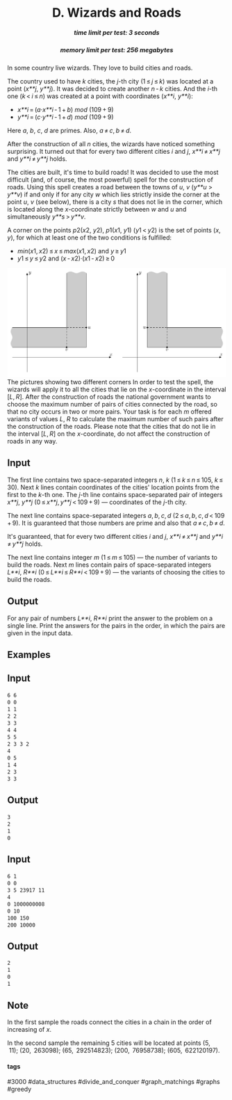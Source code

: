 <h1 style='text-align: center;'> D. Wizards and Roads</h1>

<h5 style='text-align: center;'>time limit per test: 3 seconds</h5>
<h5 style='text-align: center;'>memory limit per test: 256 megabytes</h5>

In some country live wizards. They love to build cities and roads.

The country used to have *k* cities, the *j*-th city (1 ≤ *j* ≤ *k*) was located at a point (*x**j*, *y**j*). It was decided to create another *n* - *k* cities. And the *i*-th one (*k* < *i* ≤ *n*) was created at a point with coordinates (*x**i*, *y**i*):

* *x**i* = (*a*·*x**i* - 1 + *b*) *mod* (109 + 9)
* *y**i* = (*c*·*y**i* - 1 + *d*) *mod* (109 + 9)

Here *a*, *b*, *c*, *d* are primes. Also, *a* ≠ *c*, *b* ≠ *d*.

After the construction of all *n* cities, the wizards have noticed something surprising. It turned out that for every two different cities *i* and *j*, *x**i* ≠ *x**j* and *y**i* ≠ *y**j* holds.

The cities are built, it's time to build roads! It was decided to use the most difficult (and, of course, the most powerful) spell for the construction of roads. Using this spell creates a road between the towns of *u*, *v* (*y**u* > *y**v*) if and only if for any city *w* which lies strictly inside the corner at the point *u*, *v* (see below), there is a city *s* that does not lie in the corner, which is located along the *x*-coordinate strictly between *w* and *u* and simultaneously *y**s* > *y**v*.

A corner on the points *p*2(*x*2, *y*2), *p*1(*x*1, *y*1) (*y*1 < *y*2) is the set of points (*x*, *y*), for which at least one of the two conditions is fulfilled: 

* *min*(*x*1, *x*2) ≤ *x* ≤ *max*(*x*1, *x*2) and *y* ≥ *y*1
* *y*1 ≤ *y* ≤ *y*2 and (*x* - *x*2)·(*x*1 - *x*2) ≥ 0

 ![](images/ffe7a4030e32909bc20561b5884c61b2055fa57c.png)  The pictures showing two different corners  In order to test the spell, the wizards will apply it to all the cities that lie on the *x*-coordinate in the interval [*L*, *R*]. After the construction of roads the national government wants to choose the maximum number of pairs of cities connected by the road, so that no city occurs in two or more pairs. Your task is for each *m* offered variants of values *L*, *R* to calculate the maximum number of such pairs after the construction of the roads. Please note that the cities that do not lie in the interval [*L*, *R*] on the *x*-coordinate, do not affect the construction of roads in any way.

## Input

The first line contains two space-separated integers *n*, *k* (1 ≤ *k* ≤ *n* ≤ 105, *k* ≤ 30). Next *k* lines contain coordinates of the cities' location points from the first to the *k*-th one. The *j*-th line contains space-separated pair of integers *x**j*, *y**j* (0 ≤ *x**j*, *y**j* < 109 + 9) — coordinates of the *j*-th city.

The next line contains space-separated integers *a*, *b*, *c*, *d* (2 ≤ *a*, *b*, *c*, *d* < 109 + 9). It is guaranteed that those numbers are prime and also that *a* ≠ *c*, *b* ≠ *d*. 

It's guaranteed, that for every two different cities *i* and *j*, *x**i* ≠ *x**j* and *y**i* ≠ *y**j* holds.

The next line contains integer *m* (1 ≤ *m* ≤ 105) — the number of variants to build the roads. Next *m* lines contain pairs of space-separated integers *L**i*, *R**i* (0 ≤ *L**i* ≤ *R**i* < 109 + 9) — the variants of choosing the cities to build the roads.

## Output

For any pair of numbers *L**i*, *R**i* print the answer to the problem on a single line. Print the answers for the pairs in the order, in which the pairs are given in the input data.

## Examples

## Input


```
6 6  
0 0  
1 1  
2 2  
3 3  
4 4  
5 5  
2 3 3 2  
4  
0 5  
1 4  
2 3  
3 3  

```
## Output


```
3  
2  
1  
0  

```
## Input


```
6 1  
0 0  
3 5 23917 11  
4  
0 1000000008  
0 10  
100 150  
200 10000  

```
## Output


```
2  
1  
0  
1  

```
## Note

In the first sample the roads connect the cities in a chain in the order of increasing of *x*. 

In the second sample the remaining 5 cities will be located at points (5,  11); (20,  263098); (65,  292514823); (200,  76958738); (605,  622120197).



#### tags 

#3000 #data_structures #divide_and_conquer #graph_matchings #graphs #greedy 